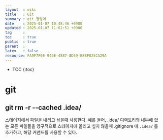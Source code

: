 ```yaml
---
layout  : wiki
title   : Git
summary : git 명령어
date    : 2025-01-07 10:48:46 +0900
updated : 2025-01-07 11:02:51 +0900
tag     : 
toc     : true
public  : true
parent  : 
latex   : false
resource: FA9F7F0E-946E-4887-8D69-E8BF025CA29A
---
```

* TOC
{:toc}

# git

## git rm -r --cached .idea/

스테이지에서 파일을 내리고 싶을때 사용한다.
예를 들어, .idea/ 디렉토리와 내부에 있는 모든 파일들을 영구적으로 스테이지에 올리고 싶지 않을때 .gitignore 에 `.idea/` 를 추가하고, 해당 커맨드를 사용할 수 있다. 



